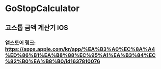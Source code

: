 # GoStopCalculator
## 고스톱 금액 계산기 iOS
### 앱스토어 링크: https://apps.apple.com/kr/app/%EA%B3%A0%EC%8A%A4%ED%86%B1%EA%B8%88%EC%95%A1%EA%B3%84%EC%82%B0%EA%B8%B0/id1637810076
